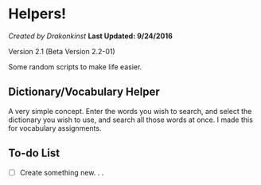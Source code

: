 # Helpers!
*Created by Drakonkinst*
**Last Updated: 9/24/2016**

Version 2.1 (Beta Version 2.2-01)

Some random scripts to make life easier.

## Dictionary/Vocabulary Helper
A very simple concept. Enter the words you wish to search, and select the dictionary you wish to use, and search all those words at once. I made this for vocabulary assignments.

## To-do List
- [ ] Create something new. . .

